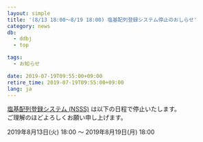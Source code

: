 ```yaml
---
layout: simple
title: '(8/13 18:00～8/19 18:00) 塩基配列登録システム停止のおしらせ'
category: news
db:
  - ddbj
  - top

tags:
  - お知らせ

date: 2019-07-19T09:55:00+09:00
retire_time: 2019-07-19T09:55:00+09:00
lang: ja
---
```


<p><a href="/ddbj/web-submission.html">塩基配列登録システム (NSSS)</a> は以下の日程で停止いたします。<br>ご理解のほどよろしくお願い申し上げます。</p>

<p>2019年8月13日(火) 18:00 ～ 2019年8月19日(月) 18:00</p>
